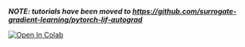 ***NOTE: tutorials have been moved to https://github.com/surrogate-gradient-learning/pytorch-lif-autograd***

[![Open In Colab](https://colab.research.google.com/assets/colab-badge.svg)](https://colab.research.google.com/github/surrogate-gradient-learning/pytorch-lif-autograd/blob/master/)
